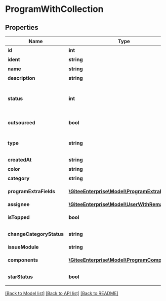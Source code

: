 # ProgramWithCollection

## Properties

Name | Type | Description | Notes
------------ | ------------- | ------------- | -------------
**id** | **int** | 项目 id | [optional] 
**ident** | **string** | 项目编号 | [optional] 
**name** | **string** | 项目名称 | [optional] 
**description** | **string** | 项目描述 | [optional] 
**status** | **int** | 项目状态（0:开始 1:暂停 2:关闭） | [optional] 
**outsourced** | **bool** | 是否外包项目 | [optional] 
**type** | **string** | 项目类型（内部、外包） | [optional] 
**createdAt** | **string** | 创建时间 | [optional] 
**color** | **string** | 颜色 | [optional] 
**category** | **string** | 项目类型 | [optional] 
**programExtraFields** | [**\GiteeEnterprise\Model\ProgramExtraField**](ProgramExtraField.md) | 项目自定义字段值 | [optional] 
**assignee** | [**\GiteeEnterprise\Model\UserWithRemark**](UserWithRemark.md) | 负责人 | [optional] 
**isTopped** | **bool** | 是否置顶项目 | [optional] 
**changeCategoryStatus** | **string** | 项目切换类型状态 | [optional] 
**issueModule** | **string** | 工作项模式 | [optional] 
**components** | [**\GiteeEnterprise\Model\ProgramComponent[]**](ProgramComponent.md) | 项目组件列表 | [optional] 
**starStatus** | **bool** | 是否被当前用户收藏 | [optional] 

[[Back to Model list]](../../README.md#documentation-for-models) [[Back to API list]](../../README.md#documentation-for-api-endpoints) [[Back to README]](../../README.md)


